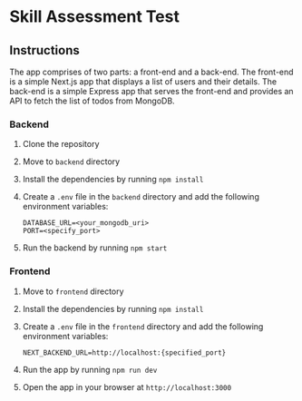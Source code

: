 # Skill Assessment Test

## Instructions

The app comprises of two parts: a front-end and a back-end. The front-end is a simple Next.js app that displays a list of users and their details. The back-end is a simple Express app that serves the front-end and provides an API to fetch the list of todos from MongoDB.

### Backend

1. Clone the repository
2. Move to `backend` directory
3. Install the dependencies by running `npm install`
4. Create a `.env` file in the `backend` directory and add the following environment variables:

   ```
   DATABASE_URL=<your_mongodb_uri>
   PORT=<specify_port>
   ```

5. Run the backend by running `npm start`

### Frontend

1. Move to `frontend` directory
2. Install the dependencies by running `npm install`
3. Create a `.env` file in the `frontend` directory and add the following environment variables:

   ```
   NEXT_BACKEND_URL=http://localhost:{specified_port}
   ```

4. Run the app by running `npm run dev`
5. Open the app in your browser at `http://localhost:3000`
